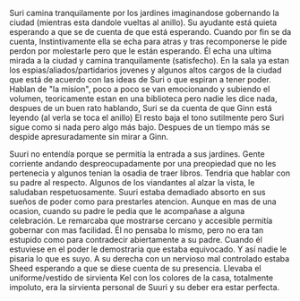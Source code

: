 Suri camina tranquilamente por los jardines imaginandose gobernando la ciudad (mientras esta dandole vueltas al anillo). Su ayudante está quieta esperando a que se de cuenta de que está esperando. Cuando por fin se da cuenta, Instintivamente ella se echa para atras y tras recomponerse le pide perdon por molestarle pero que le están esperando. Él echa una ultima mirada a la ciudad y camina tranquilamente (satisfecho).
En la sala ya estan los espias/aliados/partidarios jovenes y algunos altos cargos de la ciudad que está de acuerdo con las ideas de Suri o que espiran a tener poder. Hablan de "la mision", poco a poco se van emocionando y subiendo el volumen, teoricamente estan en una biblioteca pero nadie les dice nada, despues de un buen rato hablando, Suri se da cuenta de que Ginn está leyendo (al verla se toca el anillo) El resto baja el tono sutilmente pero Suri sigue como si nada pero algo más bajo. Despues de un tiempo más se despide apresuradamente sin mirar a Ginn.


Suuri no entendía porque se permitía la entrada a sus jardines.
Gente corriente andando despreocupadamente por una preopiedad que no les pertenecia y algunos tenian la osadia de traer libros.
Tendria que hablar con su padre al respecto.
Algunos de los viandantes al alzar la vista, le saludaban respetuosamente. Suuri estaba demadiado absorto en sus sueños de poder como para prestarles atencion. Aunque en mas de una ocasion, cuando su padre le pedia que le acompañase a alguna celebración. Le remarcaba que mostrarse cercano y accesible permitía gobernar con mas facilidad.
Él no pensaba lo mismo, pero no era tan estupido como para contradecir abiertamente a su padre. Cuando él estuviese en el poder le demostraria que estaba equivocado.
Y así nadie le pisaria lo que es suyo.
A su derecha con un nervioso mal controlado estaba Sheed esperando a que se diese cuenta de su presencia.
Llevaba el uniforme/vestido de sirvienta Kel con los colores de la casa, totalmente impoluto, era la sirvienta personal de Suuri y su deber era estar perfecta.
